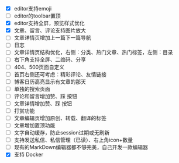 - [x] editor支持emoji
- [ ] editor的toolbar置顶
- [x] editor支持全屏，预览样式优化
- [x] 文章、留言、评论支持图片放大
- [ ] 文章详情页增加上一篇下一篇导航
- [ ] 日志
- [ ] 文章详情页结构优化，右侧：分类、热门文章、热门标签，左侧：目录
- [ ] 右下角支持全屏、二维码、分享
- [ ] 404、500页面自定义
- [ ] 首页右侧还可考虑：精彩评论、友情链接
- [ ] 博客日历高亮显示有文章的那天
- [ ] 单独的搜索页面
- [ ] 评论和留言增加赞、踩 按钮
- [ ] 文章详情增加赞、踩 按钮
- [ ] 打赏功能
- [ ] 文章编辑页增加原创、转载、翻译的标签
- [ ] 文章增加置顶功能
- [ ] 文字自动缓存，防止session过期或无刷新
- [ ] 支持发送私信、私信管理（已读）、右上角icon+数量
- [ ] 现有的MarkDown编辑器都不够完美，自己开发一款编辑器
- [x] 支持 Docker